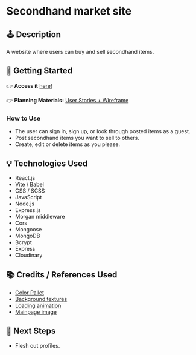 # Secondhand market site

## 🕹️ Description
A website where users can buy and sell secondhand items.

## 🚀 Getting Started

👉 **Access it** [here!](link)

👉 **Planning Materials:**
 [User Stories + Wireframe](https://trello.com/b/OVNtOirB/second-hand-market)

### How to Use
- The user can sign in, sign up, or look through posted items as a guest.
- Post secondhand items you want to sell to others.
- Create, edit or delete items as you please.

## 💡 Technologies Used
- React.js
- Vite / Babel
- CSS / SCSS
- JavaScript
- Node.js
- Express.js
- Morgan middleware
- Cors
- Mongoose
- MongoDB
- Bcrypt
- Express
- Cloudinary

## 📚 Credits / References Used
- [Color Pallet](https://colorhunt.co/palette/eeb76be2703a9c3d54310b0b)
- [Background textures](https://www.transparenttextures.com/)
- [Loading animation](https://css-loaders.com/)
- [Mainpage image](https://unsplash.com/)


## 🚧 Next Steps
- Flesh out profiles.